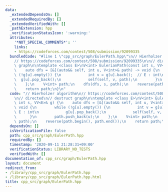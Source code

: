```yaml
---
data:
  _extendedDependsOn: []
  _extendedRequiredBy: []
  _extendedVerifiedWith: []
  _pathExtension: hpp
  _verificationStatusIcon: ':warning:'
  attributes:
    '*NOT_SPECIAL_COMMENTS*': ''
    links:
    - https://codeforces.com/contest/508/submission/92099335
  bundledCode: "#line 1 \"cpp_src/graph/EulerPath.hpp\"\n// Hierholzer algorithm\n\
    // https://codeforces.com/contest/508/submission/92099335\n\n// directed\n// destruct\
    \ graph\n\ntemplate <class E>\nV<int> EulerianPath(const int s, VV<E>& g) {\n\
    \    auto dfs = [&](auto&& self, int u, V<int>& path) -> void {\n        while\
    \ (!g[u].empty()) {\n            int v = g[u].back();  // E : int\n          \
    \  g[u].pop_back();\n            self(self, v, path);\n        }\n        path.push_back(u);\n\
    \    };\n    V<int> path;\n    dfs(dfs, s, path);\n    reverse(path.begin(), path.end());\n\
    \    return path;\n}\n"
  code: "// Hierholzer algorithm\n// https://codeforces.com/contest/508/submission/92099335\n\
    \n// directed\n// destruct graph\n\ntemplate <class E>\nV<int> EulerianPath(const\
    \ int s, VV<E>& g) {\n    auto dfs = [&](auto&& self, int u, V<int>& path) ->\
    \ void {\n        while (!g[u].empty()) {\n            int v = g[u].back();  //\
    \ E : int\n            g[u].pop_back();\n            self(self, v, path);\n  \
    \      }\n        path.push_back(u);\n    };\n    V<int> path;\n    dfs(dfs, s,\
    \ path);\n    reverse(path.begin(), path.end());\n    return path;\n}"
  dependsOn: []
  isVerificationFile: false
  path: cpp_src/graph/EulerPath.hpp
  requiredBy: []
  timestamp: '2020-09-11 21:28:31+09:00'
  verificationStatus: LIBRARY_NO_TESTS
  verifiedWith: []
documentation_of: cpp_src/graph/EulerPath.hpp
layout: document
redirect_from:
- /library/cpp_src/graph/EulerPath.hpp
- /library/cpp_src/graph/EulerPath.hpp.html
title: cpp_src/graph/EulerPath.hpp
---
```


